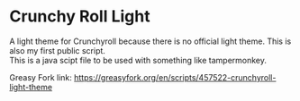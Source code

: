 # Crunchy Roll Light
A light theme for Crunchyroll because there is no official light theme. This is also my first public script.  
This is a java scipt file to be used with something like tampermonkey.  
  
Greasy Fork link: https://greasyfork.org/en/scripts/457522-crunchyroll-light-theme
